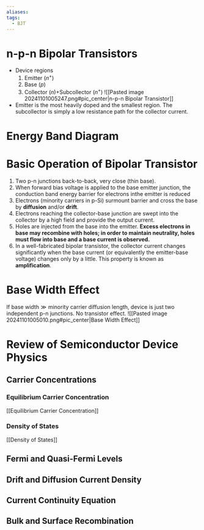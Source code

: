 ```yaml
---
aliases: 
tags:
  - BJT
---
```


# n-p-n Bipolar Transistors

- Device regions
	1. Emitter ($n^+$)
	2. Base ($p$)
	3. Collector ($n$)+Subcollector ($n^+$)
![[Pasted image 20241101005247.png#pic_center|n-p-n Bipolar Transistor]]
- Emitter is the most heavily doped and the smallest region. The subcollector is simply a low resistance path for the collector current.

# Energy Band Diagram



# Basic Operation of Bipolar Transistor

1. Two p-n junctions back-to-back, very close (thin base).
2. When forward bias voltage is applied to the base emitter junction, the conduction band energy barrier for electrons inthe emitter is reduced
3. Electrons (minority carriers in p-Si) surmount barrier and cross the base by **diffusion** and/or **drift**.
4. Electrons reaching the collector-base junction are swept into the collector by a high field and provide the output current.
5. Holes are injected from the base into the emitter. **Excess electrons in base may recombine with holes; in order to maintain neutrality, holes must flow into base and a base current is observed.**
6. In a well-fabricated bipolar transistor, the collector current changes significantly when the base current (or equivalently the emitter-base voltage) changes only by a little. This property is known as **amplification**.


# Base Width Effect

If $\mathrm{base\ width \gg minority\ carrier\ diffusion\ length}$, device is just two independent p-n junctions. No transistor effect.
![[Pasted image 20241101005010.png#pic_center|Base Width Effect]]


# Review of Semiconductor Device Physics

## Carrier Concentrations

### Equilibrium Carrier Concentration

[[Equilibrium Carrier Concentration]]

### Density of States

[[Density of States]]


## Fermi and Quasi-Fermi Levels

## Drift and Diffusion Current Density

## Current Continuity Equation

## Bulk and Surface Recombination